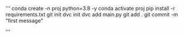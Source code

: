 '''
conda create -n proj python=3.8 -y
conda activate proj
pip install -r requirements.txt
git init
dvc init
dvc add main.py
git add .
git commit -m "first message"

'''